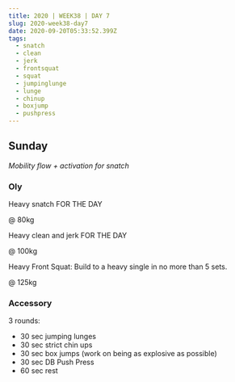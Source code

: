 ```yaml
---
title: 2020 | WEEK38 | DAY 7
slug: 2020-week38-day7
date: 2020-09-20T05:33:52.399Z
tags:
  - snatch
  - clean
  - jerk
  - frontsquat
  - squat
  - jumpinglunge
  - lunge
  - chinup
  - boxjump
  - pushpress
---
```

## Sunday

*Mobility flow + activation for snatch*

### Oly

Heavy snatch FOR THE DAY

@ 80kg

Heavy clean and jerk FOR THE DAY

@ 100kg

Heavy Front Squat: Build to a heavy single in no more than 5 sets.

@ 125kg

### Accessory

3 rounds:

* 30 sec jumping lunges
* 30 sec strict chin ups
* 30 sec box jumps (work on being as explosive as possible)
* 30 sec DB Push Press
* 60 sec rest